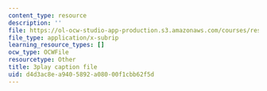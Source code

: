```yaml
---
content_type: resource
description: ''
file: https://ol-ocw-studio-app-production.s3.amazonaws.com/courses/res-18-006-calculus-revisited-single-variable-calculus-fall-2010/d4d3ac8ea9405892a08000f1cbb62f5d_A1bPRw9VBQo.vtt
file_type: application/x-subrip
learning_resource_types: []
ocw_type: OCWFile
resourcetype: Other
title: 3play caption file
uid: d4d3ac8e-a940-5892-a080-00f1cbb62f5d
---
```

